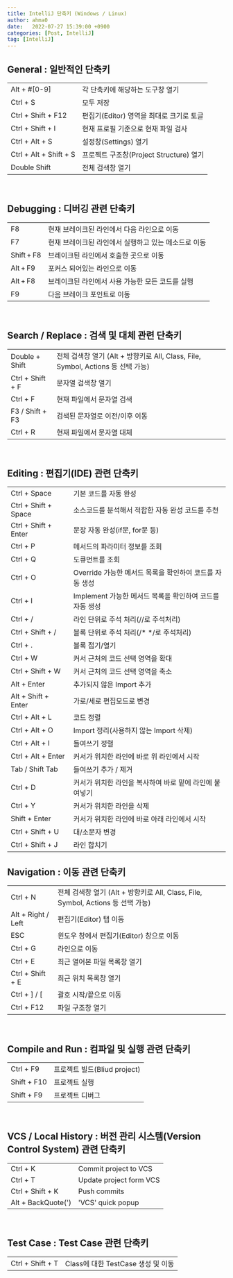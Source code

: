 ```yaml
---
title: IntelliJ 단축키 (Windows / Linux)
author: ahma0
date:   2022-07-27 15:39:00 +0900
categories: [Post, IntelliJ]
tag: [IntelliJ]
---
```


## General : 일반적인 단축키

|||
|---|---|
|Alt + #[0-9] | 각 단축키에 해당하는 도구창 열기|
|Ctrl + S | 모두 저장|
|Ctrl + Shift + F12 | 편집기(Editor) 영역을 최대로 크기로 토글|
|Ctrl + Shift + I | 현재 프로필 기준으로 현재 파일 검사|
|Ctrl + Alt + S | 설정창(Settings) 열기 |
|Ctrl + Alt + Shift + S | 프로젝트 구조창(Project Structure) 열기|
|Double Shift | 전체 검색창 열기|

<br>

## Debugging : 디버깅 관련 단축키

|||
|---|---|
|F8 | 현재 브레이크된 라인에서 다음 라인으로 이동|
|F7 | 현재 브레이크된 라인에서 실행하고 있는 메소드로 이동|
|Shift + F8 | 브레이크된 라인에서 호출한 곳으로 이동|
|Alt + F9 | 포커스 되어있는 라인으로 이동|
|Alt + F8 | 브레이크된 라인에서 사용 가능한 모든 코드를 실행|
|F9 | 다음 브레이크 포인트로 이동|

<br>

## Search / Replace : 검색 및 대체 관련 단축키

|||
|---|---|
|Double + Shift | 전체 검색창 열기 (Alt + 방향키로 All, Class, File, Symbol, Actions 등 선택 가능)|
|Ctrl + Shift + F | 문자열 검색창 열기|
|Ctrl + F | 현재 파일에서 문자열 검색|
|F3 / Shift + F3 | 검색된 문자열로 이전/이후 이동|
|Ctrl + R | 현재 파일에서 문자열 대체||

<br>

## Editing : 편집기(IDE) 관련 단축키

|||
|---|---|
|Ctrl + Space | 기본 코드를 자동 완성|
|Ctrl + Shift + Space | 소스코드를 분석해서 적합한 자동 완성 코드를 추천|
|Ctrl + Shift + Enter | 문장 자동 완성(if문, for문 등)|
|Ctrl + P | 메서드의 파라미터 정보를 조회|
|Ctrl + Q | 도큐먼트를 조회 |
|Ctrl + O | Override 가능한 메서드 목록을 확인하여 코드를 자동 생성|
|Ctrl + I | Implement 가능한 메서드 목록을 확인하여 코드를 자동 생성|
|Ctrl + / | 라인 단위로 주석 처리(//로 주석처리)|
|Ctrl + Shift + / | 블록 단위로 주석 처리(/* */로 주석처리)|
|Ctrl + . | 블록 접기/열기|
|Ctrl + W | 커서 근처의 코드 선택 영역을 확대|
|Ctrl + Shift + W | 커서 근처의 코드 선택 영역을 축소|
|Alt + Enter | 추가되지 않은 Import 추가|
|Alt + Shift + Enter | 가로/세로 편집모드로 변경|
|Ctrl + Alt + L | 코드 정렬|
|Ctrl + Alt + O | Import 정리(사용하지 않는 Import 삭제)|
|Ctrl + Alt + I | 들여쓰기 정렬|
|Ctrl + Alt + Enter | 커서가 위치한 라인에 바로 위 라인에서 시작|
|Tab / Shift Tab | 들여쓰기 추가 / 제거|
|Ctrl + D | 커서가 위치한 라인을 복사하여 바로 밑에 라인에 붙여넣기|
|Ctrl + Y | 커서가 위치한 라인을 삭제|
|Shift + Enter | 커서가 위치한 라인에 바로 아래 라인에서 시작|
|Ctrl + Shift + U | 대/소문자 변경|
|Ctrl + Shift + J | 라인 합치기|

 

## Navigation : 이동 관련 단축키

|||
|---|---|
|Ctrl + N | 전체 검색창 열기 (Alt + 방향키로 All, Class, File, Symbol, Actions 등 선택 가능)
|Alt + Right / Left | 편집기(Editor) 탭 이동
|ESC | 윈도우 창에서 편집기(Editor) 창으로 이동
|Ctrl + G | 라인으로 이동 
|Ctrl + E | 최근 열어본 파일 목록창 열기
|Ctrl + Shift + E | 최근 위치 목록창 열기
|Ctrl + ] / [ | 괄호 시작/끝으로 이동
|Ctrl + F12 | 파일 구조창 열기

<br>

## Compile and Run : 컴파일 및 실행 관련 단축키

|||
|---|---|
|Ctrl + F9 | 프로젝트 빌드(Bliud project)|
|Shift + F10 | 프로젝트 실행|
|Shift + F9 | 프로젝트 디버그|

<br>

## VCS / Local History  : 버전 관리 시스템(Version Control System) 관련 단축키

|||
|---|---|
|Ctrl + K | Commit project to VCS|
|Ctrl + T | Update project form VCS|
|Ctrl + Shift + K | Push commits|
|Alt + BackQuote(') | 'VCS' quick popup|

<br>

## Test Case : Test Case 관련 단축키

|||
|---|---|
|Ctrl + Shift + T | Class에 대한 TestCase 생성 및 이동|